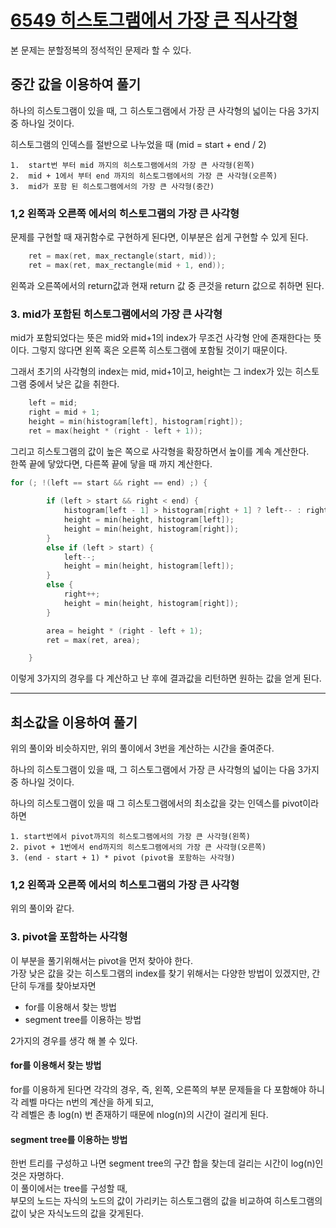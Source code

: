 # [6549 히스토그램에서 가장 큰 직사각형](https://www.acmicpc.net/problem/6549)

본 문제는 분할정복의 정석적인 문제라 할 수 있다.

## 중간 값을 이용하여 풀기
하나의 히스토그램이 있을 때, 그 히스토그램에서 가장 큰 사각형의 넓이는 다음 3가지 중 하나일 것이다.  
  
히스토그램의 인덱스를 절반으로 나누었을 때 (mid = start + end / 2)

	1.  start번 부터 mid 까지의 히스토그램에서의 가장 큰 사각형(왼쪽)
	2.  mid + 1에서 부터 end 까지의 히스토그램에서의 가장 큰 사각형(오른쪽)
	3.  mid가 포함 된 히스토그램에서의 가장 큰 사각형(중간)

### 1,2 왼쪽과 오른쪽 에서의 히스토그램의 가장 큰 사각형
문제를 구현할 때 재귀함수로 구현하게 된다면, 이부분은 쉽게 구현할 수 있게 된다.
```cpp
	ret = max(ret, max_rectangle(start, mid));
	ret = max(ret, max_rectangle(mid + 1, end));
```
왼쪽과 오른쪽에서의 return값과 현재 return 값 중 큰것을 return 값으로 취하면 된다.

### 3. mid가 포함된 히스토그램에서의 가장 큰 사각형
mid가 포함되었다는 뜻은 mid와 mid+1의 index가 무조건 사각형 안에 존재한다는 뜻이다.
그렇지 않다면 왼쪽 혹은 오른쪽 히스토그램에 포함될 것이기 때문이다.  
  
그래서 초기의 사각형의 index는 mid, mid+1이고, height는 그 index가 있는 히스토그램 중에서 낮은 값을 취한다.
```cpp
	left = mid;
	right = mid + 1;
	height = min(histogram[left], histogram[right]);
	ret = max(height * (right - left + 1));
```
그리고 히스토그램의 값이 높은 쪽으로 사각형을 확장하면서 높이를 계속 계산한다.  
한쪽 끝에 닿았다면, 다른쪽 끝에 닿을 때 까지 계산한다.  
```cpp
for (; !(left == start && right == end) ;) {
		
		if (left > start && right < end) {
			histogram[left - 1] > histogram[right + 1] ? left-- : right++;
			height = min(height, histogram[left]);
			height = min(height, histogram[right]);
		}
		else if (left > start) {
			left--;
			height = min(height, histogram[left]);
		}
		else {
			right++;
			height = min(height, histogram[right]);
		}

		area = height * (right - left + 1);
		ret = max(ret, area);

	}
```

이렇게 3가지의 경우를 다 계산하고 난 후에 결과값을 리턴하면 원하는 값을 얻게 된다.


---
## 최소값을 이용하여 풀기
위의 풀이와 비슷하지만, 위의 풀이에서 3번을 계산하는 시간을 줄여준다.  
  
하나의 히스토그램이 있을 때, 그 히스토그램에서 가장 큰 사각형의 넓이는 다음 3가지 중 하나일 것이다.  
  
하나의 히스토그램이 있을 때 그 히스토그램에서의 최소값을 갖는 인덱스를 pivot이라 하면

	1. start번에서 pivot까지의 히스토그램에서의 가장 큰 사각형(왼쪽)
	2. pivot + 1번에서 end까지의 히스토그램에서의 가장 큰 사각형(오른쪽)
	3. (end - start + 1) * pivot (pivot을 포함하는 사각형)

### 1,2 왼쪽과 오른쪽 에서의 히스토그램의 가장 큰 사각형
위의 풀이와 같다.
### 3. pivot을 포함하는 사각형
이 부분을 풀기위해서는 pivot을 먼저 찾아야 한다.  
가장 낮은 값을 갖는 히스토그램의 index를 찾기 위해서는 다양한 방법이 있겠지만, 간단히 두개를 찾아보자면  

- for를 이용해서 찾는 방법
- segment tree를 이용하는 방법  

2가지의 경우를 생각 해 볼 수 있다.  
#### for를 이용해서 찾는 방법
for를 이용하게 된다면 각각의 경우, 즉, 왼쪽, 오른쪽의 부분 문제들을 다 포함해야 하니 각 레벨 마다는 n번의 계산을 하게 되고,  
각 레벨은 총 log(n) 번 존재하기 때문에 nlog(n)의 시간이 걸리게 된다.
#### segment tree를 이용하는 방법  
한번 트리를 구성하고 나면 segment tree의 구간 합을 찾는데 걸리는 시간이 log(n)인 것은 자명하다.  
이 풀이에서는 tree를 구성할 때,  
부모의 노드는 자식의 노드의 값이 가리키는 히스토그램의 값을 비교하여 히스토그램의 값이 낮은 자식노드의 값을 갖게된다.
